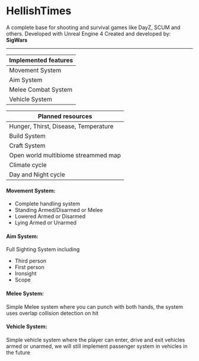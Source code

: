 # HellishTimes
A complete base for shooting and survival games like DayZ, SCUM and others.
Developed with Unreal Engine 4
Created and developed by: **SigWars**

------------

| Implemented features  |
| ------------ |
| Movement System |
| Aim System |
| Melee Combat System |
| Vehicle System  |


| Planned resources |
| ------------ |
| Hunger, Thirst, Disease, Temperature |
| Build System |
| Craft System |
| Open world multibiome streammed map  |
| Climate cycle |
| Day and Night cycle |

#### Movement System:
- Complete handling system
- Standing Armed/Disarmed or Melee
- Lowered Armed or Disarmed
- Lying Armed or Unarmed

#### Aim System:
Full Sighting System including
- Third person
- First person
- Ironsight
- Scope

#### Melee System:
Simple Melee system where you can punch with both hands, the system uses overlap collision detection on hit

#### Vehicle System:
Simple vehicle system where the player can enter, drive and exit vehicles armed or unarmed, we will still implement passenger system in vehicles in the future











